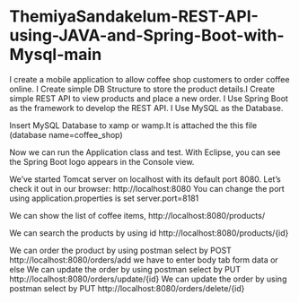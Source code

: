 # ThemiyaSandakelum-REST-API-using-JAVA-and-Spring-Boot-with-Mysql-main
I create a mobile application to allow coffee shop customers to order coffee online. I Create simple DB Structure to store the product details.I Create simple REST API to view products and place a new order. I Use Spring Boot as the framework to develop the REST API. I Use MySQL as the Database.

Insert MySQL Database to xamp or wamp.It is attached the this file (database name=coffee_shop)

Now we can run the Application class and test. With Eclipse, you can see the Spring Boot logo appears in the Console view.

We’ve started Tomcat server on localhost with its default port 8080. Let’s check it out in our browser: http://localhost:8080 You can change the port using application.properties is set server.port=8181

We can show the list of coffee items, http://localhost:8080/products/

We can search the products by using id http://localhost:8080/products/{id}

We can order the product by using postman select by POST http://localhost:8080/orders/add we have to enter body tab form data or else We can update the order by using postman select by PUT http://localhost:8080/orders/update/{id} We can update the order by using postman select by PUT http://localhost:8080/orders/delete/{id}

